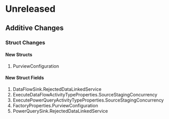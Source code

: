 # Unreleased

## Additive Changes

### Struct Changes

#### New Structs

1. PurviewConfiguration

#### New Struct Fields

1. DataFlowSink.RejectedDataLinkedService
1. ExecuteDataFlowActivityTypeProperties.SourceStagingConcurrency
1. ExecutePowerQueryActivityTypeProperties.SourceStagingConcurrency
1. FactoryProperties.PurviewConfiguration
1. PowerQuerySink.RejectedDataLinkedService
